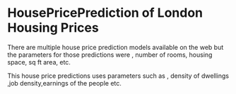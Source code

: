 # HousePricePrediction of London Housing Prices 

There are multiple house price prediction models available on the web but the parameters 
for those predictions were , number of rooms,
housing space, sq ft area, etc.

This house price predictions uses parameters such as , density of dwellings ,job density,earnings of the people etc.

